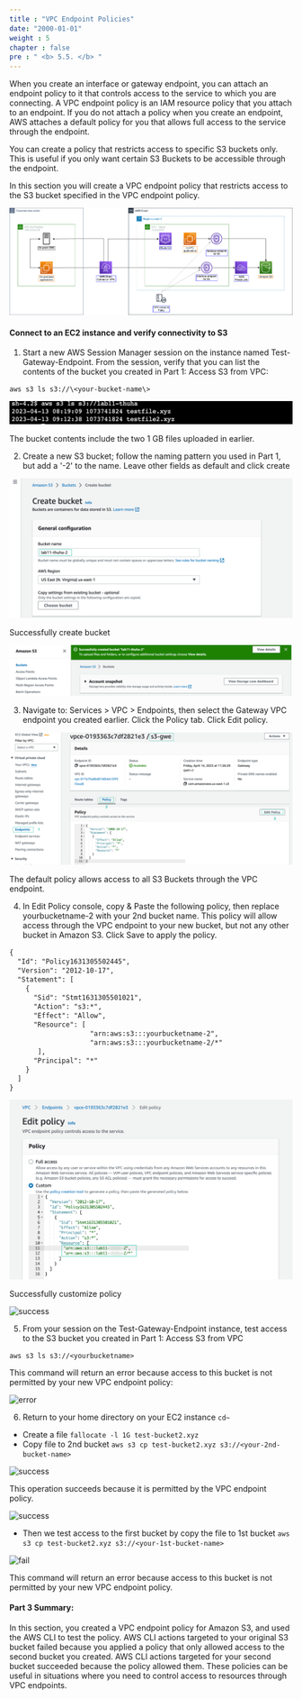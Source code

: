 ```yaml
---
title : "VPC Endpoint Policies"
date: "2000-01-01"
weight : 5
chapter : false
pre : " <b> 5.5. </b> "
---
```


When you create an interface or gateway endpoint, you can attach an endpoint policy to it that controls access to the service to which you are connecting. A VPC endpoint policy is an IAM resource policy that you attach to an endpoint. If you do not attach a policy when you create an endpoint, AWS attaches a default policy for you that allows full access to the service through the endpoint.

You can create a policy that restricts access to specific S3 buckets only. This is useful if you only want certain S3 Buckets to be accessible through the endpoint.

In this section you will create a VPC endpoint policy that restricts access to the S3 bucket specified in the VPC endpoint policy.

![endpoint diagram](/images/5-Workshop/5.5-Policy/s3-bucket-policy.png)

#### Connect to an EC2 instance and verify connectivity to S3

1. Start a new AWS Session Manager session on the instance named Test-Gateway-Endpoint. From the session, verify that you can list the contents of the bucket you created in Part 1: Access S3 from VPC:

```
aws s3 ls s3://\<your-bucket-name\>
```
![test](/images/5-Workshop/5.5-Policy/test1.png)

The bucket contents include the two 1 GB files uploaded in earlier.

2. Create a new S3 bucket; follow the naming pattern you used in Part 1, but add a '-2' to the name. Leave other fields as default and click create

![create bucket](/images/5-Workshop/5.5-Policy/create-bucket.png)

Successfully create bucket

![Success](/images/5-Workshop/5.5-Policy/create-bucket-success.png)

3. Navigate to: Services > VPC > Endpoints, then select the Gateway VPC endpoint you created earlier. Click the Policy tab. Click Edit policy.

![policy](/images/5-Workshop/5.5-Policy/policy1.png)

The default policy allows access to all S3 Buckets through the VPC endpoint.

4. In Edit Policy console, copy & Paste the following policy, then replace yourbucketname-2 with your 2nd bucket name. This policy will allow access through the VPC endpoint to your new bucket, but not any other bucket in Amazon S3. Click Save to apply the policy.

```
{
  "Id": "Policy1631305502445",
  "Version": "2012-10-17",
  "Statement": [
    {
      "Sid": "Stmt1631305501021",
      "Action": "s3:*",
      "Effect": "Allow",
      "Resource": [
      				"arn:aws:s3:::yourbucketname-2",
       				"arn:aws:s3:::yourbucketname-2/*"
       ],
      "Principal": "*"
    }
  ]
}
```

![custom policy](/images/5-Workshop/5.5-Policy/policy2.png)

Successfully customize policy

![success](/static/images/5-Workshop/5.5-Policy/success.png)

5. From your session on the Test-Gateway-Endpoint instance, test access to the S3 bucket you created in Part 1: Access S3 from VPC
```
aws s3 ls s3://<yourbucketname>
```

This command will return an error because access to this bucket is not permitted by your new VPC endpoint policy:

![error](/static/images/5-Workshop/5.5-Policy/error.png)

6. Return to your home directory on your EC2 instance ` cd~ `

+ Create a file ```fallocate -l 1G test-bucket2.xyz ```
+ Copy file to 2nd bucket ```aws s3 cp test-bucket2.xyz s3://<your-2nd-bucket-name>```

![success](/static/images/5-Workshop/5.5-Policy/test2.png)

This operation succeeds because it is permitted by the VPC endpoint policy.

![success](/static/images/5-Workshop/5.5-Policy/test2-success.png)

+ Then we test access to the first bucket by copy the file to 1st bucket `aws s3 cp test-bucket2.xyz s3://<your-1st-bucket-name>`

![fail](/static/images/5-Workshop/5.5-Policy/test2-fail.png)

This command will return an error because access to this bucket is not permitted by your new VPC endpoint policy.

#### Part 3 Summary:

In this section, you created a VPC endpoint policy for Amazon S3, and used the AWS CLI to test the policy. AWS CLI actions targeted to your original S3 bucket failed because you applied a policy that only allowed access to the second bucket you created. AWS CLI actions targeted for your second bucket succeeded because the policy allowed them. These policies can be useful in situations where you need to control access to resources through VPC endpoints.


